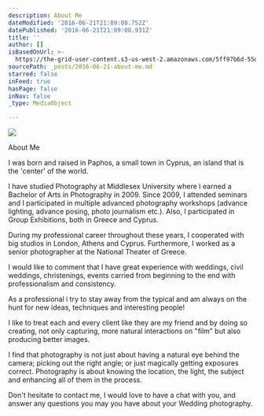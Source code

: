```yaml
---
description: About Me
dateModified: '2016-06-21T21:09:08.752Z'
datePublished: '2016-06-21T21:09:08.931Z'
title: ''
author: []
isBasedOnUrl: >-
  https://the-grid-user-content.s3-us-west-2.amazonaws.com/5ff97b6d-55d9-4520-921c-7c12b3a13fcb.jpg
sourcePath: _posts/2016-06-21-about-me.md
starred: false
inFeed: true
hasPage: false
inNav: false
_type: MediaObject

---
```

![](https://the-grid-user-content.s3-us-west-2.amazonaws.com/5ff97b6d-55d9-4520-921c-7c12b3a13fcb.jpg)

About Me

I was born and raised in Paphos, a small town in Cyprus, an island that is the 'center' of the world.   
  
I have studied Photography at Middlesex University where I earned a Bachelor of Arts in Photography in 2009\. Since 2009, I attended seminars and I participated in multiple advanced photography workshops (advance lighting, advance posing, photo journalism etc.). Also, I participated in Group Exhibitions, both in Greece and Cyprus.   
  
During my professional career throughout these years, I cooperated with big studios in London, Athens and Cyprus. Furthermore, I worked as a senior photographer at the National Theater of Greece.   
  
I would like to comment that I have great experience with weddings, civil weddings, christenings, events carried from beginning to the end with professionalism and consistency.   
  
As a professional i try to stay away from the typical and am always on the hunt for new ideas, techniques and interesting people!   
  
I like to treat each and every client like they are my friend and by doing so creating, not only capturing, more natural interactions on "film" but also producing better images.   
  
I find that photography is not just about having a natural eye behind the camera; picking out the right angle; or just magically getting exposures correct. Photography is about knowing the location, the light, the subject and enhancing all of them in the process.   
  
Don't hesitate to contact me, I would love to have a chat with you, and answer any questions you may you have about your Wedding photography.